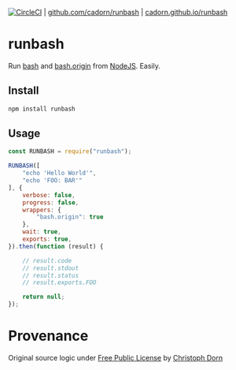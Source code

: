 
[![CircleCI](https://circleci.com/gh/cadorn/runbash.svg?style=svg)](https://circleci.com/gh/cadorn/runbash) |
[github.com/cadorn/runbash](https://github.com/cadorn/runbash) |
[cadorn.github.io/runbash](https://cadorn.github.io/runbash)

runbash
=======

Run [bash](https://www.gnu.org/software/bash/) and [bash.origin](https://github.com/bash-origin/bash.origin) from [NodeJS](https://nodejs.org/). Easily.

Install
-------

```bash
npm install runbash
```

Usage
-----

```javascript
const RUNBASH = require("runbash");

RUNBASH([
    "echo 'Hello World'",
    "echo 'FOO: BAR'"
], {
    verbose: false,
    progress: false,
    wrappers: {
        "bash.origin": true
    },
    wait: true,
    exports: true,    
}).then(function (result) {

    // result.code
    // result.stdout
    // result.status
    // result.exports.FOO

    return null;
});
```

Provenance
==========

Original source logic under [Free Public License](https://opensource.org/licenses/FPL-1.0.0) by [Christoph Dorn](http://christophdorn.com)
